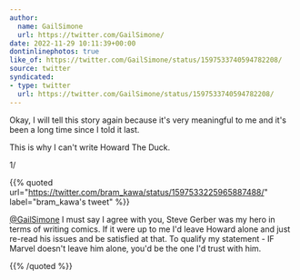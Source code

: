 ```yaml
---
author:
  name: GailSimone
  url: https://twitter.com/GailSimone/
date: 2022-11-29 10:11:39+00:00
dontinlinephotos: true
like_of: https://twitter.com/GailSimone/status/1597533740594782208/
source: twitter
syndicated:
- type: twitter
  url: https://twitter.com/GailSimone/status/1597533740594782208/
---
```


Okay, I will tell this story again because it's very meaningful to me and it's been a long time since I told it last. 



This is why I can't write Howard The Duck.



1/ 

{{% quoted url="https://twitter.com/bram_kawa/status/1597533225965887488/" label="bram_kawa's tweet" %}}

[@GailSimone](https://twitter.com/GailSimone/) I must say I agree with you, Steve Gerber was my hero in terms of writing comics. If it were up to me I'd leave Howard alone and just re-read his issues and be satisfied at that. To qualify my statement - IF Marvel doesn't leave him alone, you'd be the one I'd trust with him.

{{% /quoted %}}